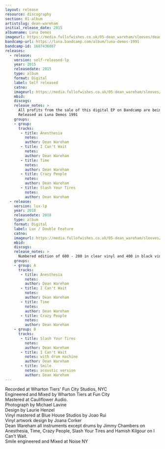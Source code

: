 ```yaml
---
layout: release
resource: discography
section: 01-album
artistslug: dean-wareham
initial_release_date: 2015
albumname: Luna Demos
imageurl: https://media.fullofwishes.co.uk/05-dean_wareham/sleeves/dean-luna-demos-lux.jpg
bandcamp-url: https://luna.bandcamp.com/album/luna-demos-1991
bandcamp-id: 1687436887
releases:
  - release:
    version: self-released-lp
    year: 2015
    releasedate: 2015
    type: album
    format: Digital
    label: Self released
    catno:
    imageurl: https://media.fullofwishes.co.uk/05-dean_wareham/sleeves/dean-wareham-luna-demos-1991.jpg
    mbid:
    discogs:
    release_notes: >
      All profits from the sale of this digital EP on Bandcamp are being sent directly to Terry to help pay his bills. Price is $7 but you are free to donate more.
      Released as Luna Demos 1991
    groups:
    - group:
      tracks:
       - title: Anesthesia
         notes:
         author: Dean Wareham
       - title: I Can't Wait
         notes:
         author: Dean Wareham
       - title: Time
         notes:
         author: Dean Wareham
       - title: Crazy People
         notes:
         author: Dean Wareham
       - title: Slash Your Tires
         notes:
         author: Dean Wareham
  - release:
    version: lux-lp
    year: 2018
    releasedate: 2018
    type: album
    format: Digital
    label: Lux / Double Feature
    catno:
    imageurl: https://media.fullofwishes.co.uk/05-dean_wareham/sleeves/dean-luna-demos-lux.jpg
    mbid:
    discogs:
    release_notes: >
      Numbered edition of 600 - 200 in clear vinyl and 400 in black vinyl.
    groups:
    - group: A
      tracks:
       - title: Anesthesia
         notes:
         author: Dean Wareham
       - title: I Can't Wait
         notes:
         author: Dean Wareham
       - title: Time
         notes:
         author: Dean Wareham
       - title: Crazy People
         notes:
         author: Dean Wareham
    - group: B
      tracks:
       - title: Slash Your Tires
         notes:
         author: Dean Wareham
       - title: I Can't Wait
         notes: with drum machine
         author: Dean Wareham
       - title: Smile
         notes: acoustic version
         author: Dean Wareham
---
```

Recorded at Wharton Tiers' Fun City Studios, NYC  
Engineered and Mixed by Wharton Tiers at Fun City  
Mastered at Cauliflower Audio.  
Photograph by Michael Lavine  
Design by Laurie Henzel  
Vinyl mastered at Blue House Studios by Joao Rui  
Vinyl artwork design by Joana Corker  
Dean Wareham all instruments except drums by Jimmy Chambers on Anesthesia, Time, Crazy People, Slash Your Tires and Hamish Kilgour on I Can't Wait.  
Smile engineered and Mixed at Noise NY  

